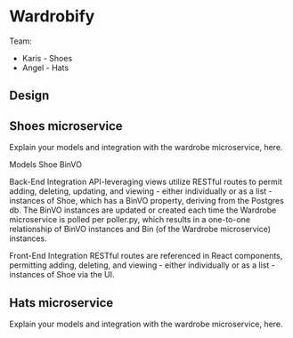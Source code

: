 # Wardrobify

Team:

* Karis - Shoes
* Angel - Hats

## Design

## Shoes microservice

Explain your models and integration with the wardrobe
microservice, here.

Models
Shoe
BinVO

Back-End Integration
API-leveraging views utilize RESTful routes to permit adding, deleting, updating, and viewing - either individually or as a list - instances of Shoe, which has a BinVO property, deriving from the Postgres db.
The BinVO instances are updated or created each time the Wardrobe microservice is polled per poller.py, which results in a one-to-one relationship of BinVO instances and Bin (of the Wardrobe microservice) instances.

Front-End Integration
RESTful routes are referenced in React components, permitting adding, deleting, and viewing - either individually or as a list -  instances of Shoe via the UI.


## Hats microservice

Explain your models and integration with the wardrobe
microservice, here.
